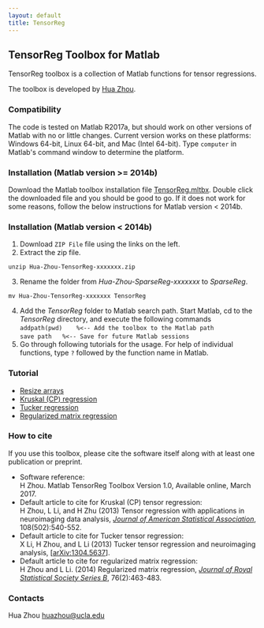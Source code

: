 ```yaml
---
layout: default
title: TensorReg
---
```


## TensorReg Toolbox for Matlab

TensorReg toolbox is a collection of Matlab functions for tensor regressions. 

The toolbox is developed by [Hua Zhou](http://hua-zhou.github.io).  

### Compatibility

The code is tested on Matlab R2017a, but should work on other versions of Matlab with no or little changes. Current version works on these platforms: Windows 64-bit, Linux 64-bit, and Mac (Intel 64-bit). Type `computer` in Matlab's command window to determine the platform.

### Installation (Matlab version >= 2014b)

Download the Matlab toolbox installation file [TensorReg.mltbx](./TensorReg.mltbx). Double click the downloaded file and you should be good to go. If it does not work for some reasons, follow the below instructions for Matlab version < 2014b.


### Installation (Matlab version < 2014b)

1. Download `ZIP File` file using the links on the left.  2. Extract the zip file.  
```
unzip Hua-Zhou-TensorReg-xxxxxxx.zip
```
3. Rename the folder from *Hua-Zhou-SparseReg-xxxxxxx* to *SparseReg*.  
```
mv Hua-Zhou-TensorReg-xxxxxxx TensorReg
```
4. Add the *TensorReg* folder to Matlab search path. Start Matlab, cd to the *TensorReg* directory, and execute the following commands  
`addpath(pwd)	 %<-- Add the toolbox to the Matlab path`  
`save path	 %<-- Save for future Matlab sessions`
5. Go through following tutorials for the usage. For help of individual functions, type `?` followed by the function name in Matlab.

### Tutorial

* [Resize arrays](./html/demo_resize.html)
* [Kruskal (CP) regression](./html/demo_kruskal.html)
* [Tucker regression](./html/demo_tucker.html)   
* [Regularized matrix regression](./html/demo_matrixreg.html)


### How to cite

If you use this toolbox, please cite the software itself along with at least one publication or preprint.

* Software reference:  
H Zhou. Matlab TensorReg Toolbox Version 1.0, Available online, March 2017.  
* Default article to cite for Kruskal (CP) tensor regression:    
H Zhou, L Li, and H Zhu (2013) Tensor regression with applications in neuroimaging data analysis, [_Journal of American Statistical Association_](http://www.tandfonline.com/doi/abs/10.1080/01621459.2013.776499#.UeW24mTXjbw), 108(502):540-552.  
* Default article to cite for Tucker tensor regression:    
X Li, H Zhou, and L Li (2013) Tucker tensor regression and neuroimaging analysis, \[[arXiv:1304.5637](http://arxiv.org/abs/1304.5637)\].    
* Default article to cite for regularized matrix regression:    
H Zhou and L Li. (2014) Regularized matrix regression, [_Journal of Royal Statistical Society Series B_](http://onlinelibrary.wiley.com/doi/10.1111/rssb.12031/abstract), 76(2):463-483.  

### Contacts

Hua Zhou <huazhou@ucla.edu>

